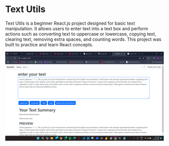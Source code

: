 # Text Utils 
Text Utils is a beginner React.js project designed for basic text manipulation. It allows users to enter text into a text box and perform actions such as converting text to uppercase or lowercase, copying text, clearing text, removing extra spaces, and counting words. This project was built to practice and learn React concepts.


![image alt](https://github.com/Bahugun0042/text-utils/blob/0707282bf8701659d5a7625b7c25417b6fd4fb29/Screenshot%20(186).png)
